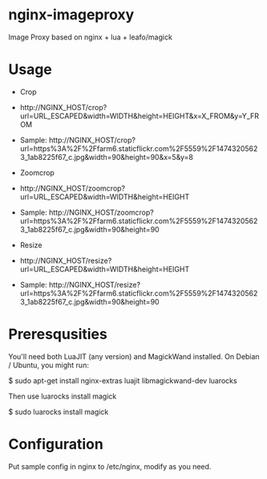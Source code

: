 # nginx-imageproxy
  Image Proxy based on nginx + lua + leafo/magick

# Usage
  * Crop
   * http://NGINX_HOST/crop?url=URL_ESCAPED&width=WIDTH&height=HEIGHT&x=X_FROM&y=Y_FROM
   * Sample: http://NGINX_HOST/crop?url=https%3A%2F%2Ffarm6.staticflickr.com%2F5559%2F14743205623_1ab8225f67_c.jpg&width=90&height=90&x=5&y=8

  * Zoomcrop
   * http://NGINX_HOST/zoomcrop?url=URL_ESCAPED&width=WIDTH&height=HEIGHT
   * Sample: http://NGINX_HOST/zoomcrop?url=https%3A%2F%2Ffarm6.staticflickr.com%2F5559%2F14743205623_1ab8225f67_c.jpg&width=90&height=90

  * Resize
   * http://NGINX_HOST/resize?url=URL_ESCAPED&width=WIDTH&height=HEIGHT
   * Sample: http://NGINX_HOST/resize?url=https%3A%2F%2Ffarm6.staticflickr.com%2F5559%2F14743205623_1ab8225f67_c.jpg&width=90&height=90

# Preresqusities
  You'll need both LuaJIT (any version) and MagickWand installed.
  On Debian / Ubuntu, you might run:

  $ sudo apt-get install nginx-extras luajit libmagickwand-dev luarocks

  Then use luarocks install magick

  $ sudo luarocks install magick

# Configuration
  Put sample config in nginx to /etc/nginx, modify as you need.

